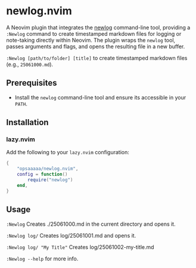 # newlog.nvim

A Neovim plugin that integrates the [newlog](https://github.com/opsaaaaa/newlog) command-line tool, providing a `:Newlog` command to create timestamped markdown files for logging or note-taking directly within Neovim. The plugin wraps the `newlog` tool, passes arguments and flags, and opens the resulting file in a new buffer.

`:Newlog [path/to/folder] [title]` to create timestamped markdown files (e.g., `25061000.md`).

## Prerequisites
- Install the `newlog` command-line tool and ensure its accessible in your `PATH`.

## Installation

### lazy.nvim
Add the following to your `lazy.nvim` configuration:

```lua
{
    "opsaaaaa/newlog.nvim",
    config = function()
        require("newlog")
    end,
}
```

## Usage

`:Newlog` Creates ./25061000.md in the current directory and opens it.

`:Newlog log/` Creates log/25061001.md and opens it.

`:Newlog log/ "My Title"` Creates log/25061002-my-title.md

`:Newlog --help` for more info.

